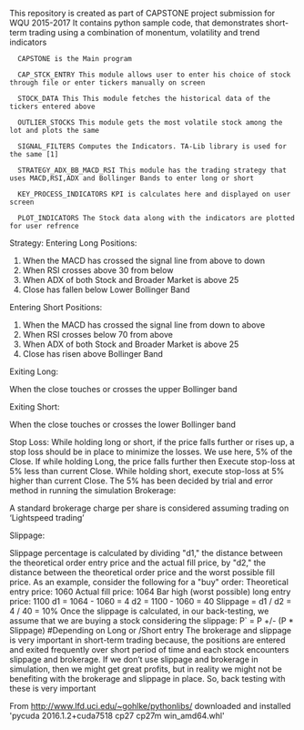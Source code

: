 This repository is created as part of CAPSTONE project submission for WQU 2015-2017
It contains python sample code, that demonstrates short-term trading using a combination of monentum, volatility and trend indicators
                                                            
                                                            
      CAPSTONE is the Main program
      
      CAP_STCK_ENTRY This module allows user to enter his choice of stock through file or enter tickers manually on screen
      
      STOCK_DATA This This module fetches the historical data of the tickers entered above
      
      OUTLIER_STOCKS This module gets the most volatile stock among the lot and plots the same
      
      SIGNAL_FILTERS Computes the Indicators. TA-Lib library is used for the same [1]
      
      STRATEGY_ADX_BB_MACD_RSI This module has the trading strategy that uses MACD,RSI,ADX and Bollinger Bands to enter long or short
      
      KEY_PROCESS_INDICATORS KPI is calculates here and displayed on user screen
      
      PLOT_INDICATORS The Stock data along with the indicators are plotted for user refrence
  

Strategy:
Entering Long Positions:

1.	When the MACD has crossed the signal line from above to down
2.	When RSI crosses above 30 from below
3.	When ADX of both Stock and Broader Market is above 25
4.	Close has fallen below Lower Bollinger Band	

Entering Short Positions:

1.	When the MACD has crossed the signal line from down to above
2.	When RSI crosses below 70 from above
3.	When ADX of both Stock and Broader Market is above 25
4.	Close has risen above Bollinger Band

Exiting Long:

When the close touches or crosses the upper Bollinger band

Exiting Short:

When the close touches or crosses the lower Bollinger band

Stop Loss:
While holding long or short, if the price falls further or rises up, a stop loss should be in place to minimize the losses. We use here, 5% of the Close. If while holding Long, the price falls further then Execute stop-loss at 5% less than current Close. While holding short, execute stop-loss at 5% higher than current Close. 
The 5% has been decided by trial and error method in running the simulation 
Brokerage:

A standard brokerage charge per share is considered assuming trading on ‘Lightspeed trading’

Slippage:

Slippage percentage is calculated by dividing "d1," the distance between the theoretical order entry price and the actual fill price, by "d2," the distance between the theoretical order price and the worst possible fill price. As an example, consider the following for a "buy" order:
Theoretical entry price: 1060
Actual fill price: 1064
Bar high (worst possible) long entry price: 1100
d1 = 1064 - 1060 = 4
d2 = 1100 - 1060 = 40
Slippage = d1 / d2 = 4 / 40 = 10%
Once the slippage is calculated, in our back-testing, we assume that we are buying a stock considering the slippage:
P` = P +/- (P * Slippage)    #Depending on Long or /Short entry
The brokerage and slippage is very important in short-term trading because, the positions are entered and exited frequently over short period of time and each stock encounters slippage and brokerage. If we don’t use slippage and brokerage in simulation, then we might get great profits, but in reality we might not be benefiting with the brokerage and slippage in place.  So, back testing with these is very important 

From http://www.lfd.uci.edu/~gohlke/pythonlibs/ downloaded and installed 'pycuda 2016.1.2+cuda7518 cp27 cp27m win_amd64.whl'



